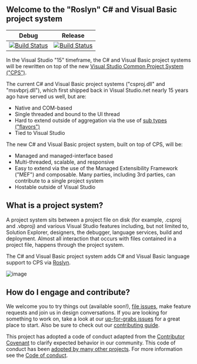## Welcome to the "Roslyn" C# and Visual Basic project system

|Debug|Release|
|:--:|:--:|
|[![Build Status](http://dotnet-ci.cloudapp.net/job/dotnet_roslyn-project-system/job/master/job/windows_debug/badge/icon)](http://dotnet-ci.cloudapp.net/job/dotnet_roslyn-project-system/job/master/job/windows_debug/)|[![Build Status](http://dotnet-ci.cloudapp.net/job/dotnet_roslyn-project-system/job/master/job/windows_release/badge/icon)](http://dotnet-ci.cloudapp.net/job/dotnet_roslyn-project-system/job/master/job/windows_release/)|

In the Visual Studio "15" timeframe, the C# and Visual Basic project systems will be rewritten on top of the new [Visual Studio Common Project System ("CPS")](https://blogs.msdn.microsoft.com/visualstudio/2015/06/02/introducing-the-project-system-extensibility-preview/).

The current C# and Visual Basic project systems ("csproj.dll" and "msvbprj.dll"), which first shipped back in Visual Studio.net nearly 15 years ago have served us well, but are:

- Native and COM-based
- Single threaded and bound to the UI thread
- Hard to extend outside of aggregation via the use of [sub types ("flavors")](https://msdn.microsoft.com/en-us/library/bb166488.aspx)
- Tied to Visual Studio

The new C# and Visual Basic project system, built on top of CPS, will be:

- Managed and managed-interface based
- Multi-threaded, scalable, and responsive
- Easy to extend via the use of the  Managed Extensibility Framework ("MEF") and composable. Many parties, including 3rd parties, can contribute to a single project system
- Hostable outside of Visual Studio

## What is a project system?
A project system sits between a project file on disk (for example, .csproj and .vbproj) and various Visual Studio features including, but not limited to, Solution Explorer, designers, the debugger, language services, build and deployment. Almost all interaction that occurs with files contained in a project file, happens through the project system.

The C# and Visual Basic project system adds C# and Visual Basic language support to CPS via [Roslyn](http://github.com/dotnet/roslyn).

![image](https://cloud.githubusercontent.com/assets/1103906/14901076/73454a6a-0d48-11e6-8478-472474d55824.png)

## How do I engage and contribute?
We welcome you to try things out (available soon!), [file issues](https://github.com/dotnet/roslyn/issues), make feature requests and join us in design conversations. If you are looking for something to work on, take a look at our [up-for-grabs issues](https://github.com/dotnet/roslyn/issues?q=is%3Aopen+is%3Aissue+label%3A%22Area-Project+System%22+label%3A%22Up+for+Grabs%22) for a great place to start. Also be sure to check out our [contributing guide](CONTRIBUTING.md).

This project has adopted a code of conduct adapted from the [Contributor Covenant](http://contributor-covenant.org/) to clarify expected behavior in our community. This code of conduct has been [adopted by many other projects](http://contributor-covenant.org/adopters/). For more information see the [Code of conduct](http://www.dotnetfoundation.org/code-of-conduct).
